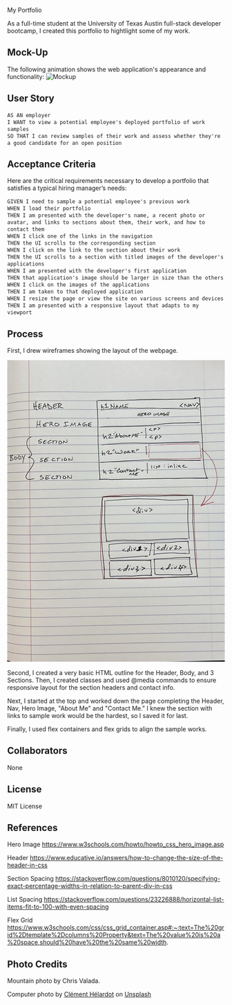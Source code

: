 My Portfolio

As a full-time student at the University of Texas Austin full-stack developer bootcamp, I created this portfolio to hightlight some of my work. 

## Mock-Up

The following animation shows the web application's appearance and functionality:
![Mockup](assets/02-advanced-css-homework-demo.gif)

## User Story

```
AS AN employer
I WANT to view a potential employee's deployed portfolio of work samples
SO THAT I can review samples of their work and assess whether they're a good candidate for an open position
```
## Acceptance Criteria

Here are the critical requirements necessary to develop a portfolio that satisfies a typical hiring manager’s needs:

```
GIVEN I need to sample a potential employee's previous work
WHEN I load their portfolio
THEN I am presented with the developer's name, a recent photo or avatar, and links to sections about them, their work, and how to contact them
WHEN I click one of the links in the navigation
THEN the UI scrolls to the corresponding section
WHEN I click on the link to the section about their work
THEN the UI scrolls to a section with titled images of the developer's applications
WHEN I am presented with the developer's first application
THEN that application's image should be larger in size than the others
WHEN I click on the images of the applications
THEN I am taken to that deployed application
WHEN I resize the page or view the site on various screens and devices
THEN I am presented with a responsive layout that adapts to my viewport
```

## Process

First, I drew wireframes showing the layout of the webpage. 

![Hand-drawn Wireframe](assets/wireframe.jpg)

Second, I created a very basic HTML outline for the Header, Body, and 3 Sections. Then, I created classes and used @media commands to ensure responsive layout for the section headers and contact info.

Next, I started at the top and worked down the page completing the Header, Nav, Hero Image, "About Me" and "Contact Me." I knew the section with links to sample work would be the hardest, so I saved it for last. 

Finally, I used flex containers and flex grids to align the sample works. 

## Collaborators
None

## License
MIT License

## References

Hero Image
https://www.w3schools.com/howto/howto_css_hero_image.asp

Header 
https://www.educative.io/answers/how-to-change-the-size-of-the-header-in-css

Section Spacing
https://stackoverflow.com/questions/8010120/specifying-exact-percentage-widths-in-relation-to-parent-div-in-css

List Spacing
https://stackoverflow.com/questions/23226888/horizontal-list-items-fit-to-100-with-even-spacing

Flex Grid
https://www.w3schools.com/css/css_grid_container.asp#:~:text=The%20grid%2Dtemplate%2Dcolumns%20Property&text=The%20value%20is%20a%20space,should%20have%20the%20same%20width.

## Photo Credits
Mountain photo by Chris Valada.

Computer photo by <a href="https://unsplash.com/@clemhlrdt?utm_source=unsplash&utm_medium=referral&utm_content=creditCopyText">Clément Hélardot</a> on <a href="https://unsplash.com/photos/95YRwf6CNw8?utm_source=unsplash&utm_medium=referral&utm_content=creditCopyText">Unsplash</a>
  